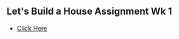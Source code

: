 ## Let's Build a House Assignment Wk 1
- [Click Here](https://drive.google.com/file/d/1eYsITuq8RHYNlgboajaDnvU0vMZTXTFR/view?usp=sharing)
